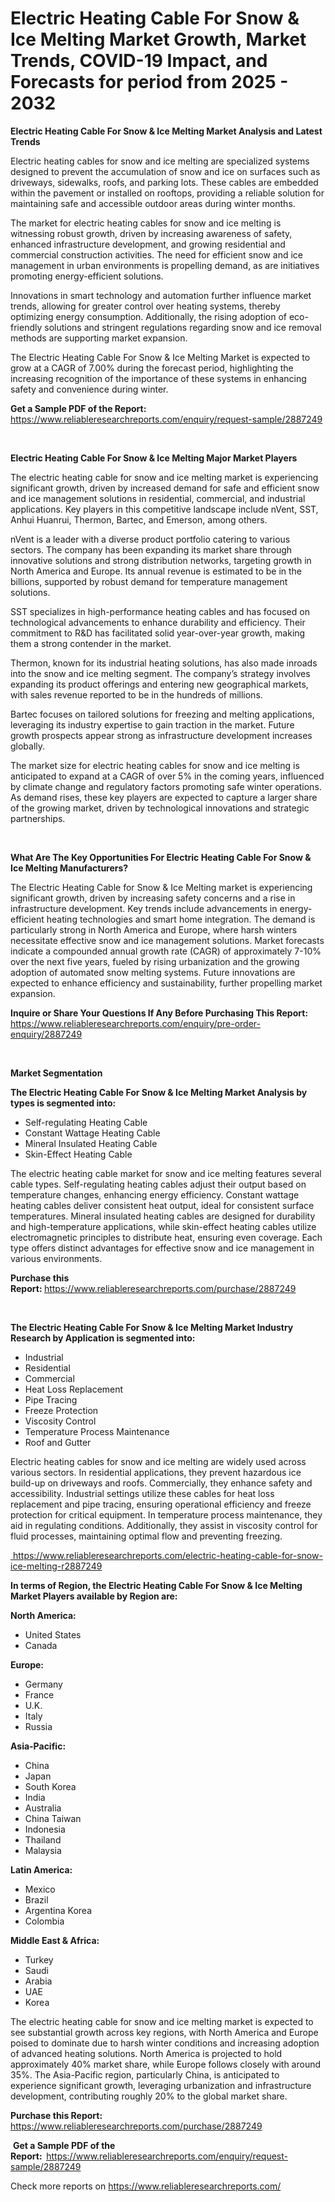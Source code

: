 <p><h1>Electric Heating Cable For Snow & Ice Melting Market Growth, Market Trends, COVID-19 Impact, and Forecasts for period from 2025 - 2032</h1></p><p><strong>Electric Heating Cable For Snow & Ice Melting Market Analysis and Latest Trends</strong></p>
<p><p>Electric heating cables for snow and ice melting are specialized systems designed to prevent the accumulation of snow and ice on surfaces such as driveways, sidewalks, roofs, and parking lots. These cables are embedded within the pavement or installed on rooftops, providing a reliable solution for maintaining safe and accessible outdoor areas during winter months. </p><p>The market for electric heating cables for snow and ice melting is witnessing robust growth, driven by increasing awareness of safety, enhanced infrastructure development, and growing residential and commercial construction activities. The need for efficient snow and ice management in urban environments is propelling demand, as are initiatives promoting energy-efficient solutions. </p><p>Innovations in smart technology and automation further influence market trends, allowing for greater control over heating systems, thereby optimizing energy consumption. Additionally, the rising adoption of eco-friendly solutions and stringent regulations regarding snow and ice removal methods are supporting market expansion. </p><p>The Electric Heating Cable For Snow & Ice Melting Market is expected to grow at a CAGR of 7.00% during the forecast period, highlighting the increasing recognition of the importance of these systems in enhancing safety and convenience during winter.</p></p>
<p><strong>Get a Sample PDF of the Report:&nbsp;</strong> <a href="https://www.reliableresearchreports.com/enquiry/request-sample/2887249?utm_campaign=3290&utm_medium=2&utm_source=Github&utm_content=ia&utm_term=14032025&utm_id=electric-heating-cable-for-snow-ice-melting">https://www.reliableresearchreports.com/enquiry/request-sample/2887249</a></p>
<p>&nbsp;</p>
<p><strong>Electric Heating Cable For Snow & Ice Melting Major Market Players</strong></p>
<p><p>The electric heating cable for snow and ice melting market is experiencing significant growth, driven by increased demand for safe and efficient snow and ice management solutions in residential, commercial, and industrial applications. Key players in this competitive landscape include nVent, SST, Anhui Huanrui, Thermon, Bartec, and Emerson, among others.</p><p>nVent is a leader with a diverse product portfolio catering to various sectors. The company has been expanding its market share through innovative solutions and strong distribution networks, targeting growth in North America and Europe. Its annual revenue is estimated to be in the billions, supported by robust demand for temperature management solutions.</p><p>SST specializes in high-performance heating cables and has focused on technological advancements to enhance durability and efficiency. Their commitment to R&D has facilitated solid year-over-year growth, making them a strong contender in the market.</p><p>Thermon, known for its industrial heating solutions, has also made inroads into the snow and ice melting segment. The company’s strategy involves expanding its product offerings and entering new geographical markets, with sales revenue reported to be in the hundreds of millions.</p><p>Bartec focuses on tailored solutions for freezing and melting applications, leveraging its industry expertise to gain traction in the market. Future growth prospects appear strong as infrastructure development increases globally.</p><p>The market size for electric heating cables for snow and ice melting is anticipated to expand at a CAGR of over 5% in the coming years, influenced by climate change and regulatory factors promoting safe winter operations. As demand rises, these key players are expected to capture a larger share of the growing market, driven by technological innovations and strategic partnerships.</p></p>
<p>&nbsp;</p>
<p><strong>What Are The Key Opportunities For Electric Heating Cable For Snow & Ice Melting Manufacturers?</strong></p>
<p><p>The Electric Heating Cable for Snow & Ice Melting market is experiencing significant growth, driven by increasing safety concerns and a rise in infrastructure development. Key trends include advancements in energy-efficient heating technologies and smart home integration. The demand is particularly strong in North America and Europe, where harsh winters necessitate effective snow and ice management solutions. Market forecasts indicate a compounded annual growth rate (CAGR) of approximately 7-10% over the next five years, fueled by rising urbanization and the growing adoption of automated snow melting systems. Future innovations are expected to enhance efficiency and sustainability, further propelling market expansion.</p></p>
<p><strong>Inquire or Share Your Questions If Any Before Purchasing This Report:</strong> <a href="https://www.reliableresearchreports.com/enquiry/pre-order-enquiry/2887249?utm_campaign=3290&utm_medium=2&utm_source=Github&utm_content=ia&utm_term=14032025&utm_id=electric-heating-cable-for-snow-ice-melting">https://www.reliableresearchreports.com/enquiry/pre-order-enquiry/2887249</a></p>
<p>&nbsp;</p>
<p><strong>Market Segmentation</strong></p>
<p><strong>The Electric Heating Cable For Snow & Ice Melting Market Analysis by types is segmented into:</strong></p>
<p><ul><li>Self-regulating Heating Cable</li><li>Constant Wattage Heating Cable</li><li>Mineral Insulated Heating Cable</li><li>Skin-Effect Heating Cable</li></ul></p>
<p><p>The electric heating cable market for snow and ice melting features several cable types. Self-regulating heating cables adjust their output based on temperature changes, enhancing energy efficiency. Constant wattage heating cables deliver consistent heat output, ideal for consistent surface temperatures. Mineral insulated heating cables are designed for durability and high-temperature applications, while skin-effect heating cables utilize electromagnetic principles to distribute heat, ensuring even coverage. Each type offers distinct advantages for effective snow and ice management in various environments.</p></p>
<p><strong>Purchase this Report:&nbsp;</strong><a href="https://www.reliableresearchreports.com/purchase/2887249?utm_campaign=3290&utm_medium=2&utm_source=Github&utm_content=ia&utm_term=14032025&utm_id=electric-heating-cable-for-snow-ice-melting">https://www.reliableresearchreports.com/purchase/2887249</a></p>
<p>&nbsp;</p>
<p><strong>The Electric Heating Cable For Snow & Ice Melting Market Industry Research by Application is segmented into:</strong></p>
<p><ul><li>Industrial</li><li>Residential</li><li>Commercial</li><li>Heat Loss Replacement</li><li>Pipe Tracing</li><li>Freeze Protection</li><li>Viscosity Control</li><li>Temperature Process Maintenance</li><li>Roof and Gutter</li></ul></p>
<p><p>Electric heating cables for snow and ice melting are widely used across various sectors. In residential applications, they prevent hazardous ice build-up on driveways and roofs. Commercially, they enhance safety and accessibility. Industrial settings utilize these cables for heat loss replacement and pipe tracing, ensuring operational efficiency and freeze protection for critical equipment. In temperature process maintenance, they aid in regulating conditions. Additionally, they assist in viscosity control for fluid processes, maintaining optimal flow and preventing freezing.</p></p>
<p><a href="https://www.reliableresearchreports.com/electric-heating-cable-for-snow-ice-melting-r2887249?utm_campaign=3290&utm_medium=2&utm_source=Github&utm_content=ia&utm_term=14032025&utm_id=electric-heating-cable-for-snow-ice-melting">&nbsp;https://www.reliableresearchreports.com/electric-heating-cable-for-snow-ice-melting-r2887249</a></p>
<p><strong>In terms of Region, the Electric Heating Cable For Snow & Ice Melting Market Players available by Region are:</strong></p>
<p>
    <p> <strong> North America: </strong>
        <ul>
            <li>United States</li>
            <li>Canada</li>
        </ul>
        </p> 
    <p> <strong> Europe: </strong>
        <ul>
            <li>Germany</li>
            <li>France</li>
            <li>U.K.</li>
            <li>Italy</li>
            <li>Russia</li>
        </ul>
        </p> 
    <p> <strong> Asia-Pacific: </strong>
        <ul>
            <li>China</li>
            <li>Japan</li>
            <li>South Korea</li>
            <li>India</li>
            <li>Australia</li>
            <li>China Taiwan</li>
            <li>Indonesia</li>
            <li>Thailand</li>
            <li>Malaysia</li>
        </ul>
        </p> 
    <p> <strong> Latin America: </strong>
        <ul>
            <li>Mexico</li>
            <li>Brazil</li>
            <li>Argentina Korea</li>
            <li>Colombia</li>
        </ul>
        </p> 
    <p> <strong> Middle East & Africa: </strong>
        <ul>
            <li>Turkey</li>
            <li>Saudi</li>
            <li>Arabia</li>
            <li>UAE</li>
            <li>Korea</li>
        </ul>
    </p>
    </p>
<p><p>The electric heating cable for snow and ice melting market is expected to see substantial growth across key regions, with North America and Europe poised to dominate due to harsh winter conditions and increasing adoption of advanced heating solutions. North America is projected to hold approximately 40% market share, while Europe follows closely with around 35%. The Asia-Pacific region, particularly China, is anticipated to experience significant growth, leveraging urbanization and infrastructure development, contributing roughly 20% to the global market share.</p></p>
<p><strong>Purchase this Report: </strong><a href="https://www.reliableresearchreports.com/purchase/2887249?utm_campaign=3290&utm_medium=2&utm_source=Github&utm_content=ia&utm_term=14032025&utm_id=electric-heating-cable-for-snow-ice-melting">https://www.reliableresearchreports.com/purchase/2887249</a></p>
<p>&nbsp;<strong>Get a Sample PDF of the Report:&nbsp;&nbsp;</strong><a href="https://www.reliableresearchreports.com/enquiry/request-sample/2887249?utm_campaign=3290&utm_medium=2&utm_source=Github&utm_content=ia&utm_term=14032025&utm_id=electric-heating-cable-for-snow-ice-melting">https://www.reliableresearchreports.com/enquiry/request-sample/2887249</a></p>
<p><strong></strong></p>
<p>Check more reports on <a href="https://www.reliableresearchreports.com/?utm_campaign=3290&utm_medium=2&utm_source=Github&utm_content=ia&utm_term=14032025&utm_id=electric-heating-cable-for-snow-ice-melting">https://www.reliableresearchreports.com/</a></p>